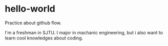 # hello-world
Practice about github flow.

I'm a freshman in SJTU. I major in machanic engineering, but i also want to learn cool knowledges about coding.
